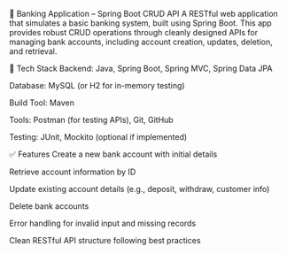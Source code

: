 🏦 Banking Application – Spring Boot CRUD API
A RESTful web application that simulates a basic banking system, built using Spring Boot. This app provides robust CRUD operations through cleanly designed APIs for managing bank accounts, including account creation, updates, deletion, and retrieval.

🔧 Tech Stack
Backend: Java, Spring Boot, Spring MVC, Spring Data JPA

Database: MySQL (or H2 for in-memory testing)

Build Tool: Maven

Tools: Postman (for testing APIs), Git, GitHub

Testing: JUnit, Mockito (optional if implemented)

✅ Features
Create a new bank account with initial details

Retrieve account information by ID

Update existing account details (e.g., deposit, withdraw, customer info)

Delete bank accounts

Error handling for invalid input and missing records

Clean RESTful API structure following best practices
